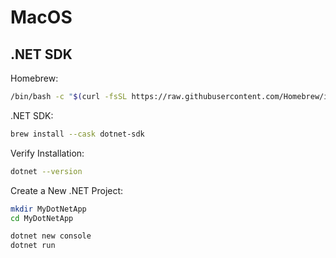 # MacOS

## .NET SDK

Homebrew:

```sh
/bin/bash -c "$(curl -fsSL https://raw.githubusercontent.com/Homebrew/install/master/install.sh)"
```

.NET SDK:

```sh
brew install --cask dotnet-sdk
```

Verify Installation:

```sh
dotnet --version
```

Create a New .NET Project:

```sh
mkdir MyDotNetApp
cd MyDotNetApp

dotnet new console
dotnet run
```
